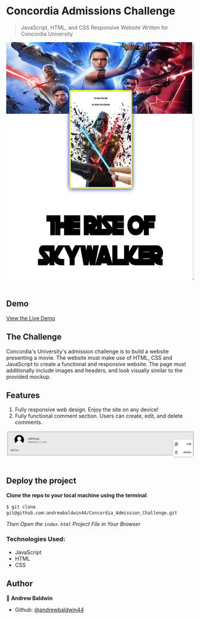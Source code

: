 # Concordia Admissions Challenge

> JavaScript, HTML, and CSS Responsive Website Written for Concordia University

<div align='center'>
  <img src='./images/screenshots/starwars.png' alt='Main Page' height='640px' />
</div><br>

## Demo

[View the Live Demo](https://andrewbaldwin44.github.io/Concordia_Admission_Challenge/)

## The Challenge

Concordia's University's admission challenge is to build a website presenting a movie. The website must make use of HTML, CSS and JavaScript to create a functional and responsive website. The page must additionally include images and headers, and look visually similar to the provided mockup.

## Features

1. Fully responsive web design. Enjoy the site on any device!
2. Fully functional comment section. Users can create, edit, and delete comments.

<div align='center'>
  <img src='./images/screenshots/comment.png' alt='User Comment' />
</div><br>


## Deploy the project

__Clone the repo to your local machine using the terminal__:
```
$ git clone git@github.com:andrewbaldwin44/Concordia_Admission_Challenge.git
```

*Then Open the `index.html` Project File in Your Browser*

### Technologies Used:

- JavaScript
- HTML
- CSS

## Author

👤 **Andrew Baldwin**

- Github: [@andrewbaldwin44](https://github.com/andrewbaldwin44)
